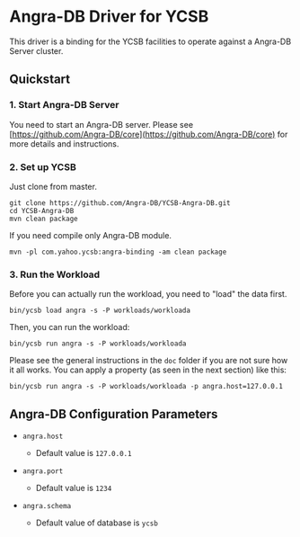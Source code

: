 <!--
Copyright (c) 2015 - 2016 YCSB contributors. All rights reserved.

Licensed under the Apache License, Version 2.0 (the "License"); you
may not use this file except in compliance with the License. You
may obtain a copy of the License at

http://www.apache.org/licenses/LICENSE-2.0

Unless required by applicable law or agreed to in writing, software
distributed under the License is distributed on an "AS IS" BASIS,
WITHOUT WARRANTIES OR CONDITIONS OF ANY KIND, either express or
implied. See the License for the specific language governing
permissions and limitations under the License. See accompanying
LICENSE file.
-->

# Angra-DB Driver for YCSB
This driver is a binding for the YCSB facilities to operate against a Angra-DB Server cluster.

## Quickstart

### 1. Start Angra-DB Server
You need to start an Angra-DB server. Please see [https://github.com/Angra-DB/core](https://github.com/Angra-DB/core)
for more details and instructions.

### 2. Set up YCSB
Just clone from master.

```
git clone https://github.com/Angra-DB/YCSB-Angra-DB.git
cd YCSB-Angra-DB
mvn clean package
```

If you need compile only Angra-DB module.
```
mvn -pl com.yahoo.ycsb:angra-binding -am clean package
```

### 3. Run the Workload
Before you can actually run the workload, you need to "load" the data first.

```
bin/ycsb load angra -s -P workloads/workloada
```

Then, you can run the workload:

```
bin/ycsb run angra -s -P workloads/workloada
```

Please see the general instructions in the `doc` folder if you are not sure how it all works. You can apply a property
(as seen in the next section) like this:

```
bin/ycsb run angra -s -P workloads/workloada -p angra.host=127.0.0.1
```

## Angra-DB Configuration Parameters

- `angra.host`
  - Default value is `127.0.0.1`

- `angra.port`
  - Default value is `1234`

- `angra.schema`

  - Default value of database is `ycsb`
